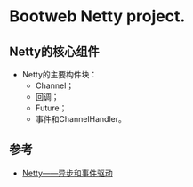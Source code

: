 # Bootweb Netty project.



## Netty的核心组件

* Netty的主要构件块：
  - Channel；
  - 回调；
  - Future；
  - 事件和ChannelHandler。

  
## 参考

* [Netty——异步和事件驱动](https://juejin.im/entry/590d38dcda2f600053497e45)